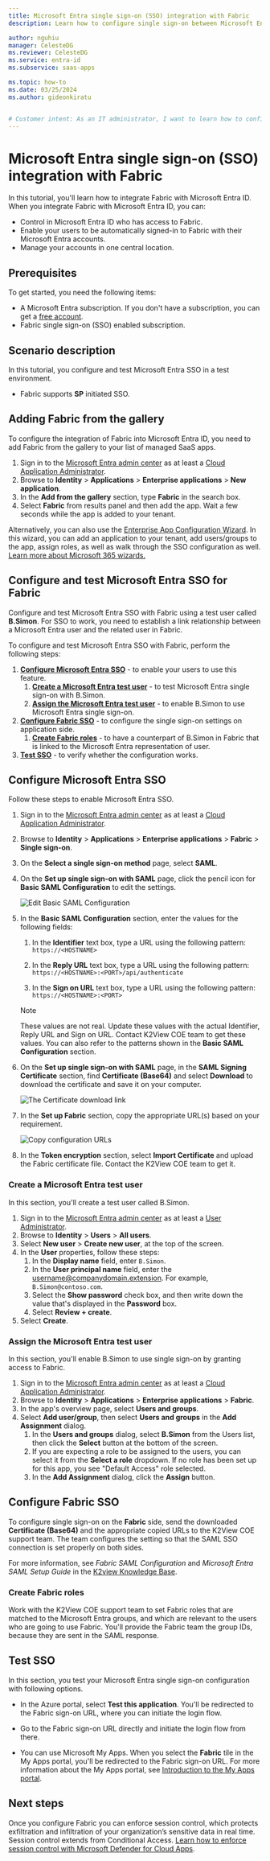 ```yaml
---
title: Microsoft Entra single sign-on (SSO) integration with Fabric
description: Learn how to configure single sign-on between Microsoft Entra ID and Fabric.

author: nguhiu
manager: CelesteDG
ms.reviewer: CelesteDG
ms.service: entra-id
ms.subservice: saas-apps

ms.topic: how-to
ms.date: 03/25/2024
ms.author: gideonkiratu


# Customer intent: As an IT administrator, I want to learn how to configure single sign-on between Microsoft Entra ID and Fabric so that I can control who has access to Fabric, enable automatic sign-in with Microsoft Entra accounts, and manage my accounts in one central location.
---
```


# Microsoft Entra single sign-on (SSO) integration with Fabric

In this tutorial, you'll learn how to integrate Fabric with Microsoft Entra ID. When you integrate Fabric with Microsoft Entra ID, you can:

* Control in Microsoft Entra ID who has access to Fabric.
* Enable your users to be automatically signed-in to Fabric with their Microsoft Entra accounts.
* Manage your accounts in one central location.

## Prerequisites

To get started, you need the following items:

* A Microsoft Entra subscription. If you don't have a subscription, you can get a [free account](https://azure.microsoft.com/free/).
* Fabric single sign-on (SSO) enabled subscription.

## Scenario description

In this tutorial, you configure and test Microsoft Entra SSO in a test environment.

* Fabric supports **SP** initiated SSO.

## Adding Fabric from the gallery

To configure the integration of Fabric into Microsoft Entra ID, you need to add Fabric from the gallery to your list of managed SaaS apps.

1. Sign in to the [Microsoft Entra admin center](https://entra.microsoft.com) as at least a [Cloud Application Administrator](~/identity/role-based-access-control/permissions-reference.md#cloud-application-administrator).
1. Browse to **Identity** > **Applications** > **Enterprise applications** > **New application**.
1. In the **Add from the gallery** section, type **Fabric** in the search box.
1. Select **Fabric** from results panel and then add the app. Wait a few seconds while the app is added to your tenant.

 Alternatively, you can also use the [Enterprise App Configuration Wizard](https://portal.office.com/AdminPortal/home?Q=Docs#/azureadappintegration). In this wizard, you can add an application to your tenant, add users/groups to the app, assign roles, as well as walk through the SSO configuration as well. [Learn more about Microsoft 365 wizards.](/microsoft-365/admin/misc/azure-ad-setup-guides)


<a name='configure-and-test-azure-ad-sso-for-fabric'></a>

## Configure and test Microsoft Entra SSO for Fabric

Configure and test Microsoft Entra SSO with Fabric using a test user called **B.Simon**. For SSO to work, you need to establish a link relationship between a Microsoft Entra user and the related user in Fabric.

To configure and test Microsoft Entra SSO with Fabric, perform the following steps:

1. **[Configure Microsoft Entra SSO](#configure-azure-ad-sso)** - to enable your users to use this feature.
    1. **[Create a Microsoft Entra test user](#create-an-azure-ad-test-user)** - to test Microsoft Entra single sign-on with B.Simon.
    1. **[Assign the Microsoft Entra test user](#assign-the-azure-ad-test-user)** - to enable B.Simon to use Microsoft Entra single sign-on.
1. **[Configure Fabric SSO](#configure-fabric-sso)** - to configure the single sign-on settings on application side.
    1. **[Create Fabric roles](#create-fabric-roles)** - to have a counterpart of B.Simon in Fabric that is linked to the Microsoft Entra representation of user.
1. **[Test SSO](#test-sso)** - to verify whether the configuration works.

<a name='configure-azure-ad-sso'></a>

## Configure Microsoft Entra SSO

Follow these steps to enable Microsoft Entra SSO.

1. Sign in to the [Microsoft Entra admin center](https://entra.microsoft.com) as at least a [Cloud Application Administrator](~/identity/role-based-access-control/permissions-reference.md#cloud-application-administrator).
1. Browse to **Identity** > **Applications** > **Enterprise applications** > **Fabric** > **Single sign-on**.
1. On the **Select a single sign-on method** page, select **SAML**.
1. On the **Set up single sign-on with SAML** page, click the pencil icon for **Basic SAML Configuration** to edit the settings.

   ![Edit Basic SAML Configuration](common/edit-urls.png)

1. In the **Basic SAML Configuration** section, enter the values for the following fields:

   1. In the **Identifier** text box, type a URL using the following pattern:  
      `https://<HOSTNAME>`

   1. In the **Reply URL** text box, type a URL using the following pattern:  
      `https://<HOSTNAME>:<PORT>/api/authenticate`
    
   1. In the **Sign on URL** text box, type a URL using the following pattern:  
      `https://<HOSTNAME>:<PORT>`

	> [!NOTE]
	> These values are not real. Update these values with the actual Identifier, Reply URL and Sign on URL. Contact K2View COE team to get these values. You can also refer to the patterns shown in the **Basic SAML Configuration** section.

1. On the **Set up single sign-on with SAML** page, in the **SAML Signing Certificate** section,  find **Certificate (Base64)** and select **Download** to download the certificate and save it on your computer.

	![The Certificate download link](common/certificatebase64.png)

1. In the **Set up Fabric** section, copy the appropriate URL(s) based on your requirement.

	![Copy configuration URLs](common/copy-configuration-urls.png)

1. In the **Token encryption** section, select **Import Certificate** and upload the Fabric certificate file. Contact the K2View COE team to get it.

<a name='create-an-azure-ad-test-user'></a>

### Create a Microsoft Entra test user

In this section, you'll create a test user called B.Simon.

1. Sign in to the [Microsoft Entra admin center](https://entra.microsoft.com) as at least a [User Administrator](~/identity/role-based-access-control/permissions-reference.md#user-administrator).
1. Browse to **Identity** > **Users** > **All users**.
1. Select **New user** > **Create new user**, at the top of the screen.
1. In the **User** properties, follow these steps:
   1. In the **Display name** field, enter `B.Simon`.  
   1. In the **User principal name** field, enter the username@companydomain.extension. For example, `B.Simon@contoso.com`.
   1. Select the **Show password** check box, and then write down the value that's displayed in the **Password** box.
   1. Select **Review + create**.
1. Select **Create**.

<a name='assign-the-azure-ad-test-user'></a>

### Assign the Microsoft Entra test user

In this section, you'll enable B.Simon to use single sign-on by granting access to Fabric.

1. Sign in to the [Microsoft Entra admin center](https://entra.microsoft.com) as at least a [Cloud Application Administrator](~/identity/role-based-access-control/permissions-reference.md#cloud-application-administrator).
1. Browse to **Identity** > **Applications** > **Enterprise applications** > **Fabric**.
1. In the app's overview page, select **Users and groups**.
1. Select **Add user/group**, then select **Users and groups** in the **Add Assignment** dialog.
   1. In the **Users and groups** dialog, select **B.Simon** from the Users list, then click the **Select** button at the bottom of the screen.
   1. If you are expecting a role to be assigned to the users, you can select it from the **Select a role** dropdown. If no role has been set up for this app, you see "Default Access" role selected.
   1. In the **Add Assignment** dialog, click the **Assign** button.

## Configure Fabric SSO

To configure single sign-on on the **Fabric** side, send the downloaded **Certificate (Base64)** and the appropriate copied URLs to the K2View COE support team. The team configures the setting so that the SAML SSO connection is set properly on both sides.

For more information, see *Fabric SAML Configuration* and *Microsoft Entra SAML Setup Guide* in the [K2view Knowledge Base](https://support.k2view.com/knowledge-base.html).

### Create Fabric roles

Work with the K2View COE support team to set Fabric roles that are matched to the Microsoft Entra groups, and which are relevant to the users who are going to use Fabric. You'll provide the Fabric team the group IDs, because they are sent in the SAML response.

## Test SSO 

In this section, you test your Microsoft Entra single sign-on configuration with following options. 

* In the Azure portal, select **Test this application**. You'll be redirected to the Fabric sign-on URL, where you can initiate the login flow. 

* Go to the Fabric sign-on URL directly and initiate the login flow from there.

* You can use Microsoft My Apps. When you select the **Fabric** tile in the My Apps portal, you'll be redirected to the Fabric sign-on URL. For more information about the My Apps portal, see [Introduction to the My Apps portal](https://support.microsoft.com/account-billing/sign-in-and-start-apps-from-the-my-apps-portal-2f3b1bae-0e5a-4a86-a33e-876fbd2a4510).


## Next steps

Once you configure Fabric you can enforce session control, which protects exfiltration and infiltration of your organization’s sensitive data in real time. Session control extends from Conditional Access. [Learn how to enforce session control with Microsoft Defender for Cloud Apps](/cloud-app-security/proxy-deployment-any-app).
